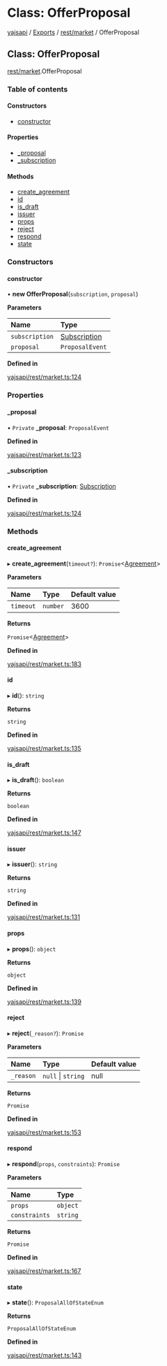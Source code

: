 # Class: OfferProposal

[yajsapi](../yajsapi.md) / [Exports](../modules/) / [rest/market](../modules/rest_market.md) / OfferProposal

## Class: OfferProposal

[rest/market](../modules/rest_market.md).OfferProposal

### Table of contents

#### Constructors

* [constructor](rest_market.offerproposal.md#constructor)

#### Properties

* [\_proposal](rest_market.offerproposal.md#_proposal)
* [\_subscription](rest_market.offerproposal.md#_subscription)

#### Methods

* [create\_agreement](rest_market.offerproposal.md#create_agreement)
* [id](rest_market.offerproposal.md#id)
* [is\_draft](rest_market.offerproposal.md#is_draft)
* [issuer](rest_market.offerproposal.md#issuer)
* [props](rest_market.offerproposal.md#props)
* [reject](rest_market.offerproposal.md#reject)
* [respond](rest_market.offerproposal.md#respond)
* [state](rest_market.offerproposal.md#state)

### Constructors

#### constructor

• **new OfferProposal**\(`subscription`, `proposal`\)

**Parameters**

| Name | Type |
| :--- | :--- |
| `subscription` | [Subscription](rest_market.subscription.md) |
| `proposal` | `ProposalEvent` |

**Defined in**

[yajsapi/rest/market.ts:124](https://github.com/golemfactory/yajsapi/blob/8f42a91/yajsapi/rest/market.ts#L124)

### Properties

#### \_proposal

• `Private` **\_proposal**: `ProposalEvent`

**Defined in**

[yajsapi/rest/market.ts:123](https://github.com/golemfactory/yajsapi/blob/8f42a91/yajsapi/rest/market.ts#L123)

#### \_subscription

• `Private` **\_subscription**: [Subscription](rest_market.subscription.md)

**Defined in**

[yajsapi/rest/market.ts:124](https://github.com/golemfactory/yajsapi/blob/8f42a91/yajsapi/rest/market.ts#L124)

### Methods

#### create\_agreement

▸ **create\_agreement**\(`timeout?`\): `Promise`&lt;[Agreement](rest_market.agreement.md)&gt;

**Parameters**

| Name | Type | Default value |
| :--- | :--- | :--- |
| `timeout` | `number` | 3600 |

**Returns**

`Promise`&lt;[Agreement](rest_market.agreement.md)&gt;

**Defined in**

[yajsapi/rest/market.ts:183](https://github.com/golemfactory/yajsapi/blob/8f42a91/yajsapi/rest/market.ts#L183)

#### id

▸ **id**\(\): `string`

**Returns**

`string`

**Defined in**

[yajsapi/rest/market.ts:135](https://github.com/golemfactory/yajsapi/blob/8f42a91/yajsapi/rest/market.ts#L135)

#### is\_draft

▸ **is\_draft**\(\): `boolean`

**Returns**

`boolean`

**Defined in**

[yajsapi/rest/market.ts:147](https://github.com/golemfactory/yajsapi/blob/8f42a91/yajsapi/rest/market.ts#L147)

#### issuer

▸ **issuer**\(\): `string`

**Returns**

`string`

**Defined in**

[yajsapi/rest/market.ts:131](https://github.com/golemfactory/yajsapi/blob/8f42a91/yajsapi/rest/market.ts#L131)

#### props

▸ **props**\(\): `object`

**Returns**

`object`

**Defined in**

[yajsapi/rest/market.ts:139](https://github.com/golemfactory/yajsapi/blob/8f42a91/yajsapi/rest/market.ts#L139)

#### reject

▸ **reject**\(`_reason?`\): `Promise`

**Parameters**

| Name | Type | Default value |
| :--- | :--- | :--- |
| `_reason` | `null` \| `string` | null |

**Returns**

`Promise`

**Defined in**

[yajsapi/rest/market.ts:153](https://github.com/golemfactory/yajsapi/blob/8f42a91/yajsapi/rest/market.ts#L153)

#### respond

▸ **respond**\(`props`, `constraints`\): `Promise`

**Parameters**

| Name | Type |
| :--- | :--- |
| `props` | `object` |
| `constraints` | `string` |

**Returns**

`Promise`

**Defined in**

[yajsapi/rest/market.ts:167](https://github.com/golemfactory/yajsapi/blob/8f42a91/yajsapi/rest/market.ts#L167)

#### state

▸ **state**\(\): `ProposalAllOfStateEnum`

**Returns**

`ProposalAllOfStateEnum`

**Defined in**

[yajsapi/rest/market.ts:143](https://github.com/golemfactory/yajsapi/blob/8f42a91/yajsapi/rest/market.ts#L143)

